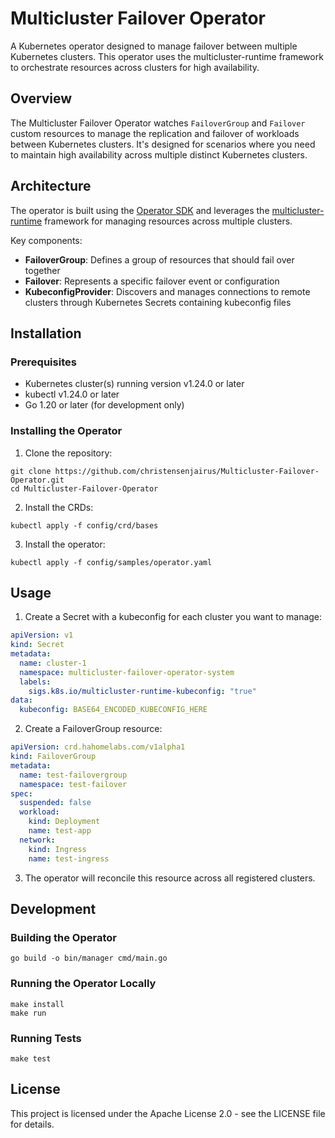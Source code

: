 # Multicluster Failover Operator

A Kubernetes operator designed to manage failover between multiple Kubernetes clusters. This operator uses the multicluster-runtime framework to orchestrate resources across clusters for high availability.

## Overview

The Multicluster Failover Operator watches `FailoverGroup` and `Failover` custom resources to manage the replication and failover of workloads between Kubernetes clusters. It's designed for scenarios where you need to maintain high availability across multiple distinct Kubernetes clusters.

## Architecture

The operator is built using the [Operator SDK](https://sdk.operatorframework.io/) and leverages the [multicluster-runtime](https://github.com/multicluster-runtime/multicluster-runtime) framework for managing resources across multiple clusters.

Key components:

- **FailoverGroup**: Defines a group of resources that should fail over together
- **Failover**: Represents a specific failover event or configuration
- **KubeconfigProvider**: Discovers and manages connections to remote clusters through Kubernetes Secrets containing kubeconfig files

## Installation

### Prerequisites

- Kubernetes cluster(s) running version v1.24.0 or later
- kubectl v1.24.0 or later
- Go 1.20 or later (for development only)

### Installing the Operator

1. Clone the repository:
```
git clone https://github.com/christensenjairus/Multicluster-Failover-Operator.git
cd Multicluster-Failover-Operator
```

2. Install the CRDs:
```
kubectl apply -f config/crd/bases
```

3. Install the operator:
```
kubectl apply -f config/samples/operator.yaml
```

## Usage

1. Create a Secret with a kubeconfig for each cluster you want to manage:

```yaml
apiVersion: v1
kind: Secret
metadata:
  name: cluster-1
  namespace: multicluster-failover-operator-system
  labels:
    sigs.k8s.io/multicluster-runtime-kubeconfig: "true"
data:
  kubeconfig: BASE64_ENCODED_KUBECONFIG_HERE
```

2. Create a FailoverGroup resource:

```yaml
apiVersion: crd.hahomelabs.com/v1alpha1
kind: FailoverGroup
metadata:
  name: test-failovergroup
  namespace: test-failover
spec:
  suspended: false
  workload:
    kind: Deployment
    name: test-app
  network:
    kind: Ingress
    name: test-ingress
```

3. The operator will reconcile this resource across all registered clusters.

## Development

### Building the Operator

```
go build -o bin/manager cmd/main.go
```

### Running the Operator Locally

```
make install
make run
```

### Running Tests

```
make test
```

## License

This project is licensed under the Apache License 2.0 - see the LICENSE file for details.
